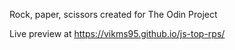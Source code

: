 Rock, paper, scissors created for The Odin Project

Live preview at https://vikms95.github.io/js-top-rps/
